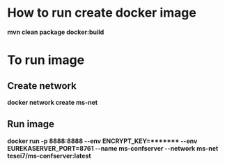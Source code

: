 # How to run create docker image

**mvn clean package docker:build**

# To run image

## Create network

**docker network create ms-net**

## Run image

**docker run
  -p 8888:8888
  --env ENCRYPT_KEY=\*\*\*\*\*\*\*
  --env EUREKASERVER_PORT=8761
  --name ms-confserver
  --network ms-net
  tesei7/ms-confserver:latest**
